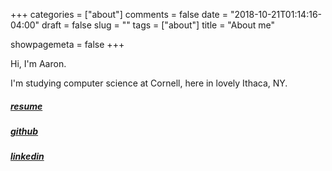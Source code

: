 +++
categories = ["about"]
comments = false
date = "2018-10-21T01:14:16-04:00"
draft = false
slug = ""
tags = ["about"]
title = "About me"

showpagemeta = false
+++

Hi, I'm Aaron.

I'm studying computer science at Cornell, here in lovely Ithaca, NY.

##### [resume](/resume.pdf)
##### [github](https://github.com/aaronyaosmith)
##### [linkedin](https://linkedin.com/in/aaronyaosmith)
